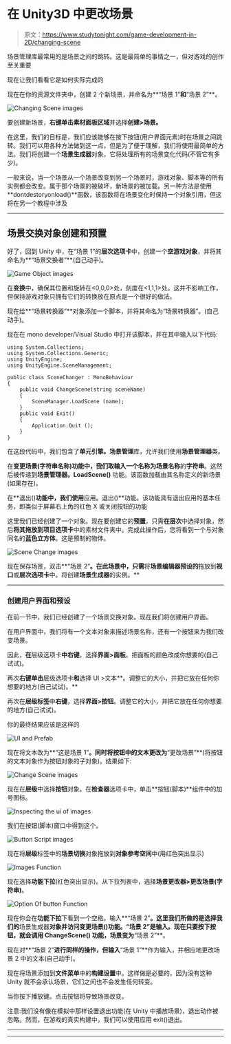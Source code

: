 # 在 Unity3D 中更改场景

> 原文：<https://www.studytonight.com/game-development-in-2D/changing-scene>

场景管理库最常用的是场景之间的跳转。这是最简单的事情之一，但对游戏的创作至关重要

现在让我们看看它是如何实际完成的

现在在你的资源文件夹中，创建 2 个新场景，并命名为**“场景 1”**和**“场景 2”**。

![Changing Scene images](img/bbb6205f72383e124a6a1595c5a7491c.png)

要创建新场景，**右键单击素材面板区域**并选择**创建>场景。**

在这里，我们的目标是，我们应该能够在按下按钮(用户界面元素)时在场景之间跳转。我们可以用各种方法做到这一点，但是为了便于理解，我们将使用最简单的方法。我们将创建一个**场景生成器**对象，它将处理所有的场景变化代码(不管它有多少)。

一般来说，当一个场景从一个场景改变到另一个场景时，游戏对象、脚本等的所有实例都会改变。属于那个场景的被破坏，新场景的被加载。另一种方法是使用**dontdestoryonload()**函数，该函数将在场景变化时保持一个对象引用，但这将在另一个教程中涉及

* * *

## 场景交换对象创建和预置

好了，回到 Unity 中，在“场景 1”的**层次选项卡**中，创建一个**空游戏对象**，并将其命名为**“场景交换者”**(自己动手)。

![Game Object images](img/41d62acb58feedb9abb94895d3bf0826.png)

在**变换**中，确保其位置和旋转在<0,0,0>处，刻度在<1,1,1>处。这并不影响工作，但保持游戏对象只拥有它们的转换放在原点是一个很好的做法。

现在给**“场景转换器”**对象添加一个脚本，并将其命名为“场景转换器”。(自己动手)。

现在在 mono developer/Visual Studio 中打开该脚本，并在其中输入以下代码:

```
using System.Collections;
using System.Collections.Generic;
using UnityEngine;
using UnityEngine.SceneManagement;

public class SceneChanger : MonoBehaviour
{
	public void ChangeScene(string sceneName)
	{
		SceneManager.LoadScene (name);
	}
	public void Exit()
	{
		Application.Quit ();
	}
}
```

在这段代码中，我们包含了**单元引擎。场景管理**库，允许我们使用**场景管理器**类。

在**变更场景(字符串名称)**功能中，我们取输入一个名称为**场景名称**的**字符串**。这然后被传递到**场景管理器。LoadScene()** 功能。该函数加载由其名称定义的新场景(如果存在)。

在**退出()**功能中，我们使用**应用。退出()**功能。该功能具有退出应用的基本任务，即类似于屏幕右上角的红色 X 或关闭按钮的功能

这里我们已经创建了一个对象。现在要创建它的**预置**，只需**在层次**中选择对象，然后**将其拖放到项目选项卡**中的素材文件夹中。完成此操作后，您将看到一个与对象同名的**蓝色立方体**。这是预制的物体。

![Scene Change images](img/9fc8b3cb20c860da6ad3b40896378aeb.png)

现在保存场景，双击**“场景 2”**。在此场景中，只需**将**场景编辑器预设的**拖放到**视口**或**层次选项卡**中。将创建**场景生成器**的实例。**

* * *

### 创建用户界面和预设

在前一节中，我们已经创建了一个场景交换对象。现在我们将创建用户界面。

在用户界面中，我们将有一个文本对象来描述场景名称，还有一个按钮来为我们改变场景。

因此，**在**层级选项卡**中右键**，选择**界面>面板**。把面板的颜色改成你想要的(自己试试)。

再次**右键单击**层级选项卡**和**选择 UI >文本**。调整它的大小，并把它放在任何你想要的地方(自己试试)。**

再次在**层级标签**中**右键**，选择**界面>按钮**。调整它的大小，并把它放在任何你想要的地方(自己试试)。

你的最终结果应该是这样的

![UI and Prefab](img/5dc5c73c1505a9e8ccbebb766e072c53.png)

现在将文本改为**“这是场景 1”**。同时将按钮中的文本更改为**“更改场景”**(将按钮的文本对象作为按钮对象的子对象)。结果如下:

![Change Scene images](img/6dbca7e796ca710f493234bfc91a636b.png)

现在在**层级**中选择**按钮**对象。在**检查器**选项卡中，单击**按钮(脚本)**组件中的加号图标。

![Inspecting the ui of images](img/bfc5c4ff6bf800ecafbf1717c856d4a7.png)

我们在按钮(脚本)窗口中得到这个。

![Button Script images](img/795c5520a0fedd9ec7287768631e09f2.png)

现在将**层级**标签中的**场景切换**对象拖放到**对象参考空间**中(用红色突出显示)

![Images Function](img/018778b84929fbc2b45496ade5665282.png)

现在选择**功能下拉**(红色突出显示)。从下拉列表中，选择**场景更改器>更改场景(字符串)**。

![Option Of button Function](img/1759b395c5c657daba5901344dddd8f4.png)

现在你会在**功能下拉**下看到一个空格。输入**“场景 2”**。这里我们所做的是选择我们的**场景生成器**对象并访问变更场景()功能。“场景 2”是输入。现在只要按下按钮，就会调用 **ChangeScene()** 功能，场景变为**“场景 2”**。

现在对**“场景 2”**进行同样的操作，但输入**“场景 1”**作为输入，并相应地更改场景 2 中的文本(自己动手)。

现在将场景添加到**文件菜单**中的**构建设置**中。这样做是必要的，因为没有这种 Unity 就不会承认场景，它们之间也不会发生任何转变。

当你按下播放键。点击按钮将导致场景改变。

注意:我们没有像在模拟中那样设置退出功能(在 Unity 中播放场景)，退出动作被忽略。然而，在游戏的真实构建中，我们可以使用应用 exit()退出。

* * *

* * *